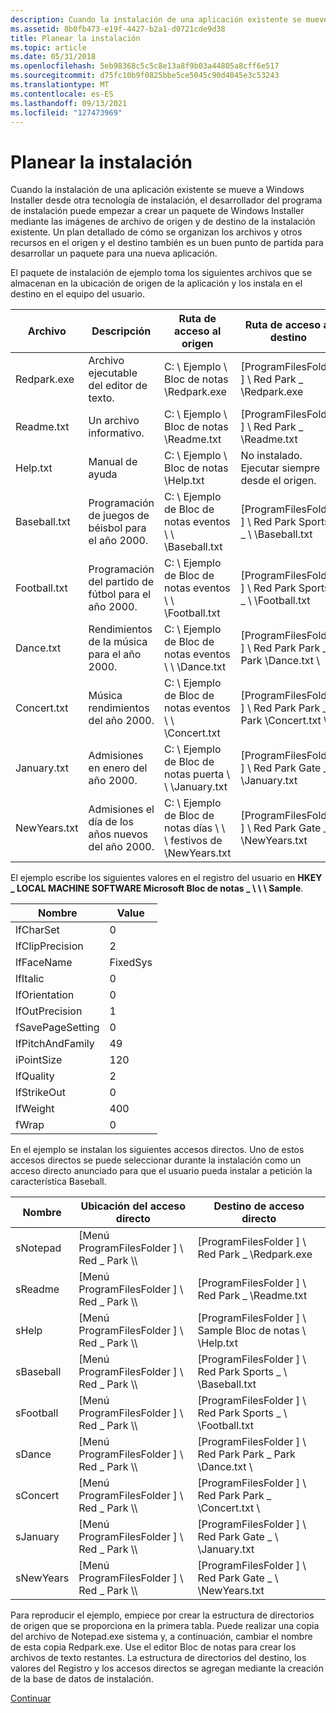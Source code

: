 ```yaml
---
description: Cuando la instalación de una aplicación existente se mueve a Windows Installer desde otra tecnología de instalación, el desarrollador del programa de instalación puede empezar a crear un paquete de Windows Installer mediante las imágenes de archivo de origen y de destino de la instalación existente.
ms.assetid: 8b0fb473-e19f-4427-b2a1-d0721cde9d38
title: Planear la instalación
ms.topic: article
ms.date: 05/31/2018
ms.openlocfilehash: 5eb98368c5c5c8e13a8f9b03a44805a8cff6e517
ms.sourcegitcommit: d75fc10b9f0825bbe5ce5045c90d4045e3c53243
ms.translationtype: MT
ms.contentlocale: es-ES
ms.lasthandoff: 09/13/2021
ms.locfileid: "127473969"
---
```

# <a name="planning-the-installation"></a>Planear la instalación

Cuando la instalación de una aplicación existente se mueve a Windows Installer desde otra tecnología de instalación, el desarrollador del programa de instalación puede empezar a crear un paquete de Windows Installer mediante las imágenes de archivo de origen y de destino de la instalación existente. Un plan detallado de cómo se organizan los archivos y otros recursos en el origen y el destino también es un buen punto de partida para desarrollar un paquete para una nueva aplicación.

El paquete de instalación de ejemplo toma los siguientes archivos que se almacenan en la ubicación de origen de la aplicación y los instala en el destino en el equipo del usuario.



| Archivo         | Descripción                               | Ruta de acceso al origen                                    | Ruta de acceso al destino                                          |
|--------------|-------------------------------------------|---------------------------------------------------|---------------------------------------------------------|
| Redpark.exe  | Archivo ejecutable del editor de texto.              | C: \\ Ejemplo \\ Bloc de notas \\Redpark.exe                  | \[ProgramFilesFolder \] \\ Red Park \_ \\Redpark.exe          |
| Readme.txt   | Un archivo informativo.                    | C: \\ Ejemplo \\ Bloc de notas \\Readme.txt                   | \[ProgramFilesFolder \] \\ Red Park \_ \\Readme.txt           |
| Help.txt     | Manual de ayuda                               | C: \\ Ejemplo \\ Bloc de notas \\Help.txt                     | No instalado. Ejecutar siempre desde el origen.                  |
| Baseball.txt | Programación de juegos de béisbol para el año 2000.     | C: \\ Ejemplo de Bloc de notas eventos \\ \\ \\Baseball.txt         | \[ProgramFilesFolder \] \\ Red Park Sports \_ \\ \\Baseball.txt |
| Football.txt | Programación del partido de fútbol para el año 2000.     | C: \\ Ejemplo de Bloc de notas eventos \\ \\ \\Football.txt         | \[ProgramFilesFolder \] \\ Red Park Sports \_ \\ \\Football.txt |
| Dance.txt    | Rendimientos de la música para el año 2000.         | C: \\ Ejemplo de Bloc de notas eventos \\ \\ \\Dance.txt            | \[ProgramFilesFolder \] \\ Red Park Park \_ Park \\Dance.txt \\      |
| Concert.txt  | Música rendimientos del año 2000.         | C: \\ Ejemplo de Bloc de notas eventos \\ \\ \\Concert.txt          | \[ProgramFilesFolder \] \\ Red Park Park \_ Park \\Concert.txt \\    |
| January.txt  | Admisiones en enero del año 2000.       | C: \\ Ejemplo de Bloc de notas puerta \\ \\ \\January.txt            | \[ProgramFilesFolder \] \\ Red Park Gate \_ \\ \\January.txt    |
| NewYears.txt | Admisiones el día de los años nuevos del año 2000. | C: \\ Ejemplo de Bloc de notas días \\ \\ \\ festivos de \\NewYears.txt | \[ProgramFilesFolder \] \\ Red Park Gate \_ \\ \\NewYears.txt   |



 

El ejemplo escribe los siguientes valores en el registro del usuario en **HKEY \_ LOCAL MACHINE SOFTWARE Microsoft Bloc de notas \_ \\ \\ \\ Sample**.



| Nombre             | Value    |
|------------------|----------|
| lfCharSet        | 0        |
| lfClipPrecision  | 2        |
| lfFaceName       | FixedSys |
| lfItalic         | 0        |
| lfOrientation    | 0        |
| lfOutPrecision   | 1        |
| fSavePageSetting | 0        |
| lfPitchAndFamily | 49       |
| iPointSize       | 120      |
| lfQuality        | 2        |
| lfStrikeOut      | 0        |
| lfWeight         | 400      |
| fWrap            | 0        |



 

En el ejemplo se instalan los siguientes accesos directos. Uno de estos accesos directos se puede seleccionar durante la instalación como un acceso directo anunciado para que el usuario pueda instalar a petición la característica Baseball.



| Nombre      | Ubicación del acceso directo                         | Destino de acceso directo                                         |
|-----------|-------------------------------------------|---------------------------------------------------------|
| sNotepad  | \[Menú ProgramFilesFolder \] \\ Red \_ Park \\\\ | \[ProgramFilesFolder \] \\ Red Park \_ \\Redpark.exe          |
| sReadme   | \[Menú ProgramFilesFolder \] \\ Red \_ Park \\\\ | \[ProgramFilesFolder \] \\ Red Park \_ \\Readme.txt           |
| sHelp     | \[Menú ProgramFilesFolder \] \\ Red \_ Park \\\\ | \[ProgramFilesFolder \] \\ Sample Bloc de notas \\ \\Help.txt       |
| sBaseball | \[Menú ProgramFilesFolder \] \\ Red \_ Park \\\\ | \[ProgramFilesFolder \] \\ Red Park Sports \_ \\ \\Baseball.txt |
| sFootball | \[Menú ProgramFilesFolder \] \\ Red \_ Park \\\\ | \[ProgramFilesFolder \] \\ Red Park Sports \_ \\ \\Football.txt |
| sDance    | \[Menú ProgramFilesFolder \] \\ Red \_ Park \\\\ | \[ProgramFilesFolder \] \\ Red Park Park \_ Park \\Dance.txt \\      |
| sConcert  | \[Menú ProgramFilesFolder \] \\ Red \_ Park \\\\ | \[ProgramFilesFolder \] \\ Red Park Park \_ \\Concert.txt \\    |
| sJanuary  | \[Menú ProgramFilesFolder \] \\ Red \_ Park \\\\ | \[ProgramFilesFolder \] \\ Red Park Gate \_ \\ \\January.txt    |
| sNewYears | \[Menú ProgramFilesFolder \] \\ Red \_ Park \\\\ | \[ProgramFilesFolder \] \\ Red Park Gate \_ \\ \\NewYears.txt   |



 

Para reproducir el ejemplo, empiece por crear la estructura de directorios de origen que se proporciona en la primera tabla. Puede realizar una copia del archivo de Notepad.exe sistema y, a continuación, cambiar el nombre de esta copia Redpark.exe. Use el editor Bloc de notas para crear los archivos de texto restantes. La estructura de directorios del destino, los valores del Registro y los accesos directos se agregan mediante la creación de la base de datos de instalación.

[Continuar](importing-a-blank-database.md)

 

 



